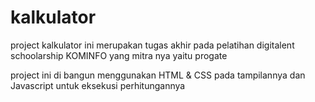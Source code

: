 # kalkulator

project kalkulator ini merupakan tugas akhir pada pelatihan digitalent schoolarship KOMINFO yang mitra nya yaitu progate

project ini di bangun menggunakan HTML & CSS pada tampilannya dan Javascript untuk eksekusi perhitungannya
